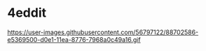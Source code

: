 # 4eddit
https://user-images.githubusercontent.com/56797122/88702586-e5369500-d0e1-11ea-8776-7968a0c49a16.gif

